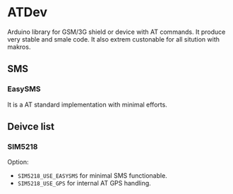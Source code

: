 # ATDev
Arduino library for GSM/3G shield or device with AT commands. It produce very stable and smale code. It also extrem custonable for all sitution with makros.

## SMS

### EasySMS
It is a AT standard implementation with minimal efforts.

## Deivce list

### SIM5218
Option:
- `SIM5218_USE_EASYSMS` for minimal SMS functionable.
- `SIM5218_USE_GPS` for internal AT GPS handling.
